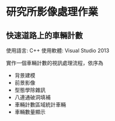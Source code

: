 # 研究所影像處理作業

## 快速道路上的車輛計數

使用語言: C++
使用軟體: Visual Studio 2013

實作一個車輛計數的視訊處理流程，依序為
* 背景建模
* 前景影像
* 型態學除雜訊
* 八連通破洞填補
* 車輛計數區域統計車輛
* 車輛數量顯示

